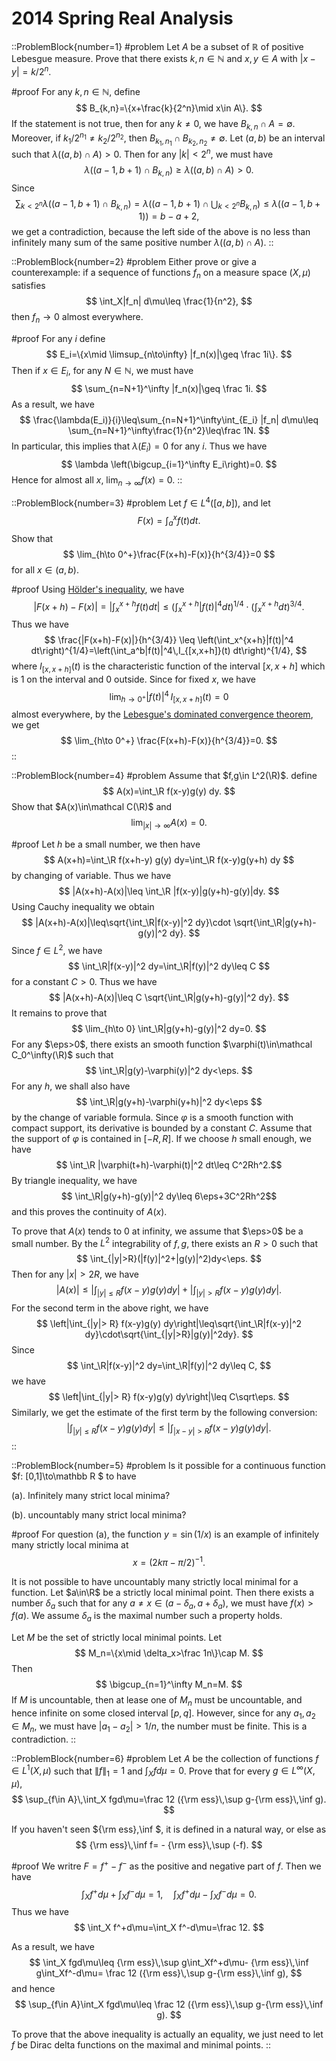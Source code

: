 # 2014 Spring Real Analysis

::ProblemBlock{number=1}
#problem
Let $A$ be a subset of $\mathbb R$ of positive Lebesgue measure. Prove that there exists $k,n\in\mathbb N$
            and $x,y\in A$ with $|x-y|=k/2^n$.

#proof
 For any $k,n\in\mathbb N$, define
$$
        B_{k,n}=\{x+\frac{k}{2^n}\mid x\in A\}.
$$
If the statement is not true, then for any $k\neq 0$, we have $B_{k,n}\cap A=\emptyset$. Moreover, if
            $k_1/2^{n_1}\neq k_2/2^{n_2}$,
            then $B_{k_1, n_1}\cap B_{k_2,n_2}\neq\emptyset$. Let $(a,b)$ be an
            interval such that $\lambda((a,b)\cap A)>0$. Then for any $|k|< 2^n$, we must have
$$
                \lambda((a-1,b+1)\cap B_{k,n})\geq \lambda((a,b)\cap A)>0.
$$
Since
$$
                \sum_{k<2^n} \lambda((a-1,b+1)\cap B_{k,n})=
                \lambda((a-1,b+1)\cap \bigcup_{k<2^n}B_{k,n})
                \leq \lambda ((a-1,b+1))=b-a+2,
$$ 
we get a 
                contradiction, because 
                     the left side of the above is no less than infinitely many sum of the same positive number
                    $\lambda((a,b)\cap A)$.
::

::ProblemBlock{number=2}
#problem
Either prove or give a counterexample: if a sequence of functions $f_n$ on a measure
                                space
                                $(X,\mu)$ satisfies
$$
                            \int_X|f_n| d\mu\leq \frac{1}{n^2},
$$
then $f_n\to 0$ almost everywhere.

#proof
For any $i$ define
$$
E_i=\{x\mid \limsup_{n\to\infty} |f_n(x)|\geq \frac 1i\}.
$$
Then if $x\in E_i$, for any $N\in\mathbb N$, we must have
$$
                        \sum_{n=N+1}^\infty |f_n(x)|\geq \frac 1i.
$$
As a result, we have
$$
                        \frac{\lambda(E_i)}{i}\leq\sum_{n=N+1}^\infty\int_{E_i} |f_n| d\mu\leq
                        \sum_{n=N+1}^\infty\frac{1}{n^2}\leq\frac 1N.
$$
In particular, this implies that $\lambda(E_i)=0$ for any $i$. Thus we have
$$
                        \lambda \left(\bigcup_{i=1}^\infty E_i\right)=0.
$$
Hence for almost all $x$, $\lim_{n\to\infty} f(x)=0$.
::

::ProblemBlock{number=3}
#problem
Let $f\in L^4([a,b])$, and let
$$
                            F(x)=\int_a^x f(t) dt.
$$
Show that
$$
                            \lim_{h\to 0^+}\frac{F(x+h)-F(x)}{h^{3/4}}=0
$$
for all $x\in (a,b)$.

#proof
Using [Hölder's inequality](https://en.wikipedia.org/wiki/Hölder%27s_inequality), we have  
$$
                        |F(x+h)-F(x)|=\left|\int_x^{x+h} f(t) dt\right|\leq \left(\int_x^{x+h}|f(t)|^4
                        dt\right)^{1/4}\cdot \left(\int_x^{x+h} dt\right)^{3/4}.
$$
Thus we have
$$
                        \frac{|F(x+h)-F(x)|}{h^{3/4}}
                        \leq \left(\int_x^{x+h}|f(t)|^4
                        dt\right)^{1/4}=\left(\int_a^b|f(t)|^4\,I_{[x,x+h]}(t)
                        dt\right)^{1/4},
$$
where $I_{[x,x+h]}(t)$ is the characteristic function of the interval $[x,x+h]$ which is $1$ on
                        the interval and $0$ outside.
Since for fixed $x$, we have
$$
                        \lim_{h\to 0^+} |f(t)|^4\,I_{[x,x+h]}(t)=0
$$
almost everywhere, by the [Lebesgue's dominated convergence theorem](en.wikipedia.org/wiki/Dominated_convergence_theorem), we get
$$
                        \lim_{h\to 0^+} \frac{F(x+h)-F(x)}{h^{3/4}}=0.
$$
::

::ProblemBlock{number=4}
#problem
Assume that $f,g\in L^2(\R)$. define
$$
A(x)=\int_\R f(x-y)g(y) dy.
$$
Show that $A(x)\in\mathcal C(\R)$ and
$$
                            \lim_{|x|\to\infty} A(x)=0.
$$

#proof
Let $h$ be a small number, we then have
$$
                        A(x+h)=\int_\R f(x+h-y) g(y) dy=\int_\R f(x-y)g(y+h) dy
$$
by changing of variable. Thus we have
$$
                        |A(x+h)-A(x)|\leq \int_\R |f(x-y)|g(y+h)-g(y)|dy.
$$
Using Cauchy inequality we obtain
$$
                        |A(x+h)-A(x)|\leq\sqrt{\int_\R|f(x-y)|^2 dy}\cdot
                        \sqrt{\int_\R|g(y+h)-g(y)|^2 dy}.
$$
Since $f\in L^2$, we have
$$
                        \int_\R|f(x-y)|^2 dy=\int_\R|f(y)|^2 dy\leq C
$$
for a constant $C>0$. Thus we have
$$
                        |A(x+h)-A(x)|\leq C \sqrt{\int_\R|g(y+h)-g(y)|^2 dy}.
$$
It remains to prove that
$$
                        \lim_{h\to 0} \int_\R|g(y+h)-g(y)|^2 dy=0.
$$
For any $\eps>0$, there exists an smooth function $\varphi(t)\in\mathcal C_0^\infty(\R)$ 
                        such that
$$
                        \int_\R|g(y)-\varphi(y)|^2 dy<\eps. 
$$ 
For any $h$, we shall also have
$$
                            \int_\R|g(y+h)-\varphi(y+h)|^2 dy<\eps
$$ 
by the  change of variable formula. Since $\varphi$ is a
                            smooth function with compact support, its derivative is bounded by a constant $C$. 
                            Assume
                            that the support of $\varphi$ is contained in $[-R,R]$.
                             If we choose $h$ small enough, we
                            have $$ \int_\R |\varphi(t+h)-\varphi(t)|^2 dt\leq C^2Rh^2.$$ 
                            By triangle inequality, we have
                            $$ \int_\R|g(y+h)-g(y)|^2 dy\leq 6\eps+3C^2Rh^2$$ 
                        and this proves the continuity of $A(x)$.
                    
To prove that $A(x)$ tends to $0$ at infinity, we assume that $\eps>0$ be a small number. 
                    By the $L^2$ integrability of $f,g$, there exists an $R>0$ such that 
$$
                    \int_{|y|>R}(|f(y)|^2+|g(y)|^2)dy<\eps.
$$
Then for any $|x|>2R$, we have
$$
                 |A(x)|\leq \left|\int_{|y|\leq R} f(x-y)g(y) dy\right|+
                 \left|\int_{|y|> R} f(x-y)g(y) dy\right|.
$$
For the second term in the above right, we have
$$
                    \left|\int_{|y|> R} f(x-y)g(y) dy\right|\leq\sqrt{\int_\R|f(x-y)|^2 dy}\cdot\sqrt{\int_{|y|>R}|g(y)|^2dy}.
$$
Since
$$
                    \int_\R|f(x-y)|^2 dy=\int_\R|f(y)|^2 dy\leq C,
$$
we have
$$
                    \left|\int_{|y|> R} f(x-y)g(y) dy\right|\leq C\sqrt\eps.
$$
Similarly, we get the estimate of the first term by the following conversion:
$$
                    \left|\int_{|y|\leq R} f(x-y)g(y) dy\right|\leq \left|\int_{|x-y|>R} f(x-y)g(y) dy\right|.
$$
::

::ProblemBlock{number=5}
#problem
 Is it possible for a continuous function $f: [0,1]\to\mathbb R $ to have

(a). Infinitely many strict local minima?

                                  

(b). uncountably many strict local minima?

#proof
For question (a), the function $y=\sin (1/x)$ is an example of
                                    infinitely many strictly local minima at $$x=(2k\pi-\pi/2)^{-1}.$$

It is not possible to have uncountably many strictly local minimal for a
                                    function. Let $a\in\R$ be a strictly local minimal point. Then there exists a
                                    number
                                    $\delta_a$ such that for any $a\neq x\in (a-\delta_a, a+\delta_a)$, we must have
                                    $f(x)>f(a)$. We assume $\delta_a$ is the maximal number such a property holds.
                                
Let $M$ be the set of strictly local minimal points. Let
$$
                                    M_n=\{x\mid \delta_x>\frac 1n\}\cap M.
$$
Then
$$
                                    \bigcup_{n=1}^\infty M_n=M.
$$
If $M$ is uncountable, then at lease one of $M_n$ must be uncountable, and hence
                                    infinite on some closed interval $[p,q]$. However, since for any
$a_1,a_2\in M_n$, we must have $|a_1-a_2|>1/n$, the number must be finite. This is a contradiction.
::

::ProblemBlock{number=6}
#problem
Let $A$ be the collection of functions $f\in L^1(X,\mu)$ such that $\|f\|_1=1$
                                    and
                                    $\int_X
                                    fd\mu=0$.
                                    Prove that for every $g\in L^\infty(X,\mu)$,
$$
                                    \sup_{f\in A}\,\int_X fgd\mu=\frac 12 ({\rm ess}\,\sup g-{\rm ess}\,\inf g).
$$


If you haven't seen ${\rm ess}\,\inf $, it is defined in a natural way, or else
                                    as
$$
                                    {\rm ess}\,\inf f= - {\rm ess}\,\sup (-f).
$$

#proof
We writre 
$F=f^+-f^-$ as the positive and negative part of $f$. Then we have
$$
\int_X f^+d\mu+ \int_X f^-d\mu=1,\quad \int_X f^+d\mu- \int_X f^-d\mu=0.
$$
Thus  we have
$$
\int_X f^+d\mu=\int_X f^-d\mu=\frac 12.
$$

As a result, we have
$$
\int_X fgd\mu\leq {\rm ess}\,\sup g\int_Xf^+d\mu-   {\rm ess}\,\inf g\int_Xf^-d\mu=
\frac 12 ({\rm ess}\,\sup g-{\rm ess}\,\inf g),
$$
and hence 
$$
\sup_{f\in A}\int_X fgd\mu\leq \frac 12 ({\rm ess}\,\sup g-{\rm ess}\,\inf g).
$$

To prove that the above  inequality is actually an equality, we just need to let $f$ be Dirac delta functions 
on the maximal  and minimal points. 
::
